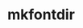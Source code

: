 ---
title: "mkfontdir"
layout: cache
categories: [package, develop-2024-11-03]
meta: {"versions": ["1.0.7"], "compilers": ["gcc@=10.2.1", "gcc@=11.1.0", "gcc@=11.4.0", "oneapi@=2024.2.1"], "oss": ["centos7", "ubuntu20.04", "ubuntu22.04"], "platforms": ["linux"], "targets": ["x86_64_v3"], "stacks": ["data-vis-sdk", "developer-tools-manylinux2014", "e4s", "e4s-oneapi", "root"], "num_specs": 4, "num_specs_by_stack": {"root": 4, "developer-tools-manylinux2014": 1, "data-vis-sdk": 1, "e4s": 1, "e4s-oneapi": 1}}
spec_details: [{"hash": "dir5axsx7rkgs22ddpvwmnnmhrxa4t3t", "compiler": "gcc@=10.2.1", "versions": ["1.0.7"], "os": "centos7", "platform": "linux", "target": "x86_64_v3", "variants": ["build_system=autotools"], "stacks": ["root", "developer-tools-manylinux2014"], "size": "-", "tarball": "https://binaries.spack.io/develop-2024-11-03/build_cache/linux-centos7-x86_64_v3/gcc-10.2.1/mkfontdir-1.0.7/linux-centos7-x86_64_v3-gcc-10.2.1-mkfontdir-1.0.7-dir5axsx7rkgs22ddpvwmnnmhrxa4t3t.spack"}, {"hash": "et6zqciyvjfcxbabj7nafgmsjqdub2lm", "compiler": "gcc@=11.1.0", "versions": ["1.0.7"], "os": "ubuntu20.04", "platform": "linux", "target": "x86_64_v3", "variants": ["build_system=autotools"], "stacks": ["data-vis-sdk", "root"], "size": "-", "tarball": "https://binaries.spack.io/develop-2024-11-03/build_cache/linux-ubuntu20.04-x86_64_v3/gcc-11.1.0/mkfontdir-1.0.7/linux-ubuntu20.04-x86_64_v3-gcc-11.1.0-mkfontdir-1.0.7-et6zqciyvjfcxbabj7nafgmsjqdub2lm.spack"}, {"hash": "av6247gxfe6xdqhrxssduvfq7dgs5erk", "compiler": "gcc@=11.4.0", "versions": ["1.0.7"], "os": "ubuntu22.04", "platform": "linux", "target": "x86_64_v3", "variants": ["build_system=autotools"], "stacks": ["e4s", "root"], "size": "-", "tarball": "https://binaries.spack.io/develop-2024-11-03/build_cache/linux-ubuntu22.04-x86_64_v3/gcc-11.4.0/mkfontdir-1.0.7/linux-ubuntu22.04-x86_64_v3-gcc-11.4.0-mkfontdir-1.0.7-av6247gxfe6xdqhrxssduvfq7dgs5erk.spack"}, {"hash": "5yzjrmbmfpnvj7gatuo62ftnrynl3qzz", "compiler": "oneapi@=2024.2.1", "versions": ["1.0.7"], "os": "ubuntu22.04", "platform": "linux", "target": "x86_64_v3", "variants": ["build_system=autotools"], "stacks": ["root", "e4s-oneapi"], "size": "-", "tarball": "https://binaries.spack.io/develop-2024-11-03/build_cache/linux-ubuntu22.04-x86_64_v3/oneapi-2024.2.1/mkfontdir-1.0.7/linux-ubuntu22.04-x86_64_v3-oneapi-2024.2.1-mkfontdir-1.0.7-5yzjrmbmfpnvj7gatuo62ftnrynl3qzz.spack"}]
---